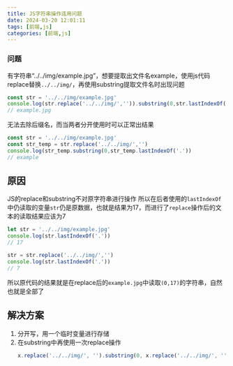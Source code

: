 ```yaml
---
title: JS字符串操作连用问题
date: 2024-03-20 12:01:11
tags: [前端,js]
categories: [前端,js]
---
```

### 问题
有字符串“../../img/example.jpg”，想要提取出文件名example，使用js代码replace替换`../../img/`，再使用substring提取文件名时出现问题
```js
const str = '../../img/example.jpg'
console.log(str.replace('../../img/','')).substring(0,str.lastIndexOf('.'))
// example.jpg
```
无法去除后缀名，而当两者分开使用时可以正常出结果
```js
const str = '../../img/example.jpg'
const str_temp = str.replace('../../img/','')
console.log(str_temp.substring(0,str_temp.lastIndexOf('.'))
// example
```

## 原因
JS的replace和substring不对原字符串进行操作
所以在后者使用的`lastIndexOf`中仍读取的变量`str`仍是原数据，也就是结果为17，而进行了`replace`操作后的文本的读取结果应该为7
```js
let str = '../../img/example.jpg'
console.log(str.lastIndexOf('.')) 
// 17

str = str.replace('../../img/','')
console.log(str.lastIndexOf('.')) 
// 7
```
所以原代码的结果就是在replace后的`example.jpg`中读取`(0,17)`的字符串，自然也就是全部了

## 解决方案
1. 分开写，用一个临时变量进行存储
2. 在substring中再使用一次replace操作
   ```js
   x.replace('../../img/', '').substring(0, x.replace('../../img/', '').lastIndexOf('.'));
   ```
